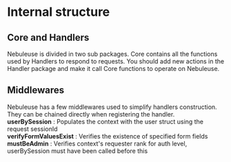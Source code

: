 # Internal structure
## Core and Handlers
Nebuleuse is divided in two sub packages. Core contains all the functions used by Handlers to respond to requests. You should add new actions in the Handler package and make it call Core functions to operate on Nebuleuse.
## Middlewares
Nebuleuse has a few middlewares used to simplify handlers construction. They can be chained directly when registering the handler.  
**userBySession** : 		Populates the context with the user struct using the request sessionId  
**verifyFormValuesExist** : Verifies the existence of specified form fields  
**mustBeAdmin** : 			Verifies context's requester rank for auth level, userBySession must have been called before this  

